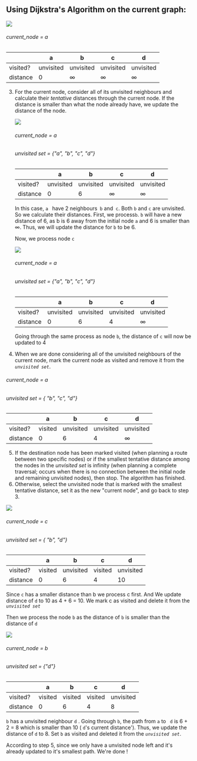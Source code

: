 <!--title={Dijkstra's Algorithm (continued)}-->

<!--badges={Algorithms:15}-->

<!--concepts={Dijkstra'sAlgorithm, Dijkstra'sdirected}-->

## Using Dijkstra's Algorithm on the current graph:



![](https://tva1.sinaimg.cn/large/006tNbRwgy1gbkdvh64tlj313k0nqab4.jpg)



###### current_node = a

|          | a         | b         | c         | d         |
| -------- | --------- | --------- | --------- | --------- |
| visited? | unvisited | unvisited | unvisited | unvisited |
| distance | 0         | ∞         | ∞         | ∞         |



3. For the current node, consider all of its unvisited neighbours and calculate their *tentative* distances through the current node. If the distance is smaller than what the node already have,  we update the distance of the node.

   ![](https://tva1.sinaimg.cn/large/006tNbRwgy1gbke5oqga7j313s0ngjsg.jpg)

   ###### current_node = a

   ###### unvisited set = {"a", "b", "c", "d"}

   |          | a         | b         | c         | d         |
   | -------- | --------- | --------- | --------- | --------- |
   | visited? | unvisited | unvisited | unvisited | unvisited |
   | distance | 0         | 6         | ∞         | ∞         |

   In this case, `a ` have 2 neighbours` b` and` c`. Both `b` and `c` are unvisited. So we calculate their distances.  First, we process`b`. `b` will have a new distance of 6, as b is 6 away from the initial node `a`  and 6 is smaller than ∞. Thus, we will update the distance for `b` to be 6.

   

   Now, we process node `c`

   ![](https://tva1.sinaimg.cn/large/006tNbRwgy1gbke76w69xj31400ncdgw.jpg)

   ###### current_node = a

   ###### unvisited set = {"a", "b", "c", "d"}

   |          | a         | b         | c         | d         |
   | -------- | --------- | --------- | --------- | --------- |
   | visited? | unvisited | unvisited | unvisited | unvisited |
   | distance | 0         | 6         | 4         | ∞         |

    Going through the same process as node `b`, the distance of `c`  will now be updated to 4

4. When we are done considering all of the unvisited neighbours of the current node, mark the current node as visited and remove it from the *`unvisited set`*.

###### current_node = a

###### unvisited set = { "b", "c", "d"}

|          | a       | b         | c         | d         |
| -------- | ------- | --------- | --------- | --------- |
| visited? | visited | unvisited | unvisited | unvisited |
| distance | 0       | 6         | 4         | ∞         |



5. If the destination node has been marked visited (when planning a route between two specific nodes) or if the smallest tentative distance among the nodes in the *unvisited set* is infinity (when planning a complete traversal; occurs when there is no connection between the initial node and remaining unvisited nodes), then stop. The algorithm has finished.
6. Otherwise, select the unvisited node that is marked with the smallest tentative distance, set it as the new "current node", and go back to step 3.

![](https://tva1.sinaimg.cn/large/006tNbRwgy1gbkeqgg0p7j31360n0jsf.jpg)

###### current_node = c

###### unvisited set = { "b", "d"}

|          | a       | b         | c       | d         |
| -------- | ------- | --------- | ------- | --------- |
| visited? | visited | unvisited | visited | unvisited |
| distance | 0       | 6         | 4       | 10        |

Since `c`  has a smaller distance than b we process c first. And We update distance of  `d` to 10 as 4 + 6 = 10. We mark c as visited and delete it from the *`unvisited set`*

Then we process the node `b` as the distance of `b` is smaller than the distance of `d`

![](https://tva1.sinaimg.cn/large/006tNbRwgy1gbkevudfmkj31360o8dgv.jpg)



###### current_node = b

###### unvisited set = {"d"}

|          | a       | b       | c       | d         |
| -------- | ------- | ------- | ------- | --------- |
| visited? | visited | visited | visited | unvisited |
| distance | 0       | 6       | 4       | 8         |

`b`  has a unvisited neighbour `d` . Going through `b`, the path from `a` to ` d`  is 6 + 2 = 8 which is smaller than 10 ( `d`'s current distance'). Thus, we update the distance of `d`  to 8. Set `b`  as visited and deleted it from the *`unvisited set`*.

According to step 5, since we only have a unvisited node left and it's already updated to it's smallest path. We're done !

